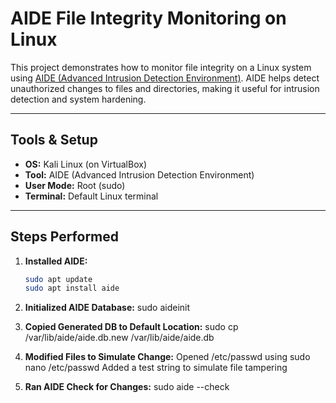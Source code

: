 # AIDE File Integrity Monitoring on Linux

This project demonstrates how to monitor file integrity on a Linux system using [AIDE (Advanced Intrusion Detection Environment)](https://aide.github.io/). AIDE helps detect unauthorized changes to files and directories, making it useful for intrusion detection and system hardening.

---

## Tools & Setup

- **OS:** Kali Linux (on VirtualBox)
- **Tool:** AIDE (Advanced Intrusion Detection Environment)
- **User Mode:** Root (sudo)
- **Terminal:** Default Linux terminal

---

## Steps Performed

1. **Installed AIDE:**
   ```bash
   sudo apt update
   sudo apt install aide
   
2. **Initialized AIDE Database:**
   sudo aideinit

3. **Copied Generated DB to Default Location:**
   sudo cp /var/lib/aide/aide.db.new /var/lib/aide/aide.db

4. **Modified Files to Simulate Change:**
  Opened /etc/passwd using sudo nano /etc/passwd
  Added a test string to simulate file tampering

5. **Ran AIDE Check for Changes:**
   sudo aide --check

